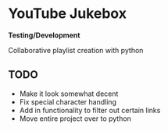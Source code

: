 # YouTube Jukebox 
__Testing/Development__ 

Collaborative playlist creation with python

## TODO
* Make it look somewhat decent
* Fix special character handling
* Add in functionality to filter out certain links
* Move entire project over to python

